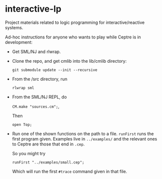 interactive-lp
==============

Project materials related to logic programming for interactive/reactive systems.

Ad-hoc instructions for anyone who wants to play while Ceptre is in
development:

- Get SML/NJ and rlwrap.
- Clone the repo, and get cmlib into the lib/cmlib directory:

    <code>git submodule update --init --recursive</code>

- From the /src directory, run

    <code>rlwrap sml</code>
- From the SML/NJ REPL, do

    <code>CM.make "sources.cm";</code>,
  
  Then
  
    <code>open Top;</code>
- Run one of the shown functions on the path to a file.
<code>runFirst</code> runs the first program given. Examples live in
<code>../examples/</code> and the relevant ones to Ceptre are those that
end in <code>.cep</code>.
  
  So you might try
  
    <code>runFirst "../examples/small.cep";</code>

  Which will run the first <code>#trace</code> command given in that file. 
